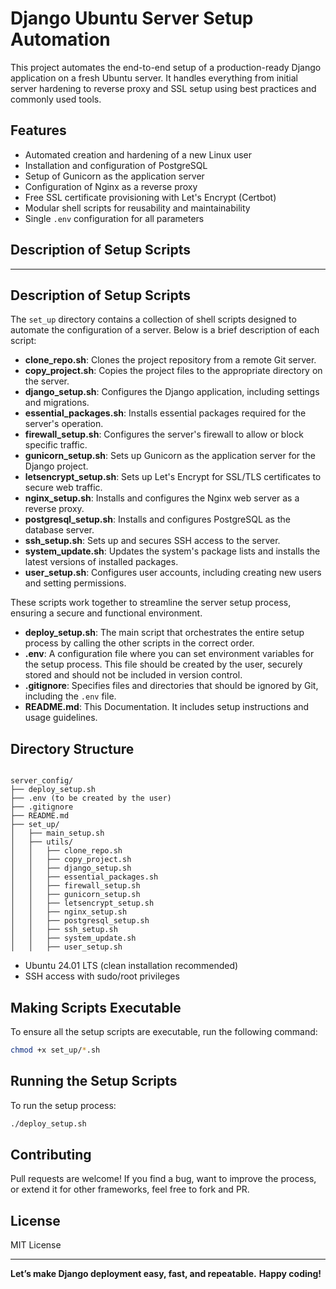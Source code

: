 # Django Ubuntu Server Setup Automation

This project automates the end-to-end setup of a production-ready Django application on a fresh Ubuntu server. It handles everything from initial server hardening to reverse proxy and SSL setup using best practices and commonly used tools.

## Features

* Automated creation and hardening of a new Linux user
* Installation and configuration of PostgreSQL
* Setup of Gunicorn as the application server
* Configuration of Nginx as a reverse proxy
* Free SSL certificate provisioning with Let's Encrypt (Certbot)
* Modular shell scripts for reusability and maintainability
* Single `.env` configuration for all parameters


## Description of Setup Scripts



---

## Description of Setup Scripts

The `set_up` directory contains a collection of shell scripts designed to automate the configuration of a server. Below is a brief description of each script:

* **clone_repo.sh**: Clones the project repository from a remote Git server.
* **copy\_project.sh**: Copies the project files to the appropriate directory on the server.
* **django\_setup.sh**: Configures the Django application, including settings and migrations.
* **essential\_packages.sh**: Installs essential packages required for the server's operation.
* **firewall\_setup.sh**: Configures the server's firewall to allow or block specific traffic.
* **gunicorn\_setup.sh**: Sets up Gunicorn as the application server for the Django project.
* **letsencrypt\_setup.sh**: Sets up Let's Encrypt for SSL/TLS certificates to secure web traffic.
* **nginx\_setup.sh**: Installs and configures the Nginx web server as a reverse proxy.
* **postgresql\_setup.sh**: Installs and configures PostgreSQL as the database server.
* **ssh\_setup.sh**: Sets up and secures SSH access to the server.
* **system\_update.sh**: Updates the system's package lists and installs the latest versions of installed packages.
* **user\_setup.sh**: Configures user accounts, including creating new users and setting permissions.

These scripts work together to streamline the server setup process, ensuring a secure and functional environment.

* **deploy\_setup.sh**: The main script that orchestrates the entire setup process by calling the other scripts in the correct order.
* **.env**: A configuration file where you can set environment variables for the setup process. This file should be created by the user, securely stored and should not be included in version control.
* **.gitignore**: Specifies files and directories that should be ignored by Git, including the `.env` file.
* **README.md**: This Documentation. It includes setup instructions and usage guidelines.

## Directory Structure

```

server_config/
├── deploy_setup.sh
├── .env (to be created by the user)
├── .gitignore
├── README.md
├── set_up/
│   ├── main_setup.sh
│   ├── utils/
│   │   ├── clone_repo.sh
│   │   ├── copy_project.sh
│   │   ├── django_setup.sh
│   │   ├── essential_packages.sh
│   │   ├── firewall_setup.sh
│   │   ├── gunicorn_setup.sh
│   │   ├── letsencrypt_setup.sh
│   │   ├── nginx_setup.sh
│   │   ├── postgresql_setup.sh
│   │   ├── ssh_setup.sh
│   │   ├── system_update.sh
│   │   ├── user_setup.sh

```

* Ubuntu 24.01 LTS (clean installation recommended)
* SSH access with sudo/root privileges

## Making Scripts Executable

To ensure all the setup scripts are executable, run the following command:

```bash
chmod +x set_up/*.sh
```

## Running the Setup Scripts

To run the setup process:

```bash
./deploy_setup.sh
```

## Contributing

Pull requests are welcome! If you find a bug, want to improve the process, or extend it for other frameworks, feel free to fork and PR.

## License

MIT License

---

**Let’s make Django deployment easy, fast, and repeatable.**
**Happy coding!**
```
